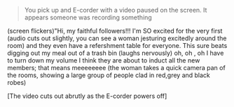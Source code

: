 >You pick up and E-corder with a video paused on
the screen. It appears someone was recording 
something

(screen flickers)"Hi, my faithful followers!!! I'm SO 
excited for the very first (audio cuts out slightly, 
you can see a woman jesturing excitedly around the room)
and they even have a refershment table for everyone. This
sure beats digging out my meal out of a trash bin (laughs
nervously) oh, oh , oh I have to turn down my volume I think
they are about to induct all the new members; that means
meeeeeeee (the woman takes a quick camera pan of the rooms,
showing a large group of people clad in red,grey and black 
robes) 

[The video cuts out abrutly as the E-corder powers off]
